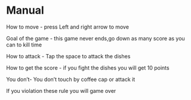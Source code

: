 # Manual
How to move - press Left and right arrow to move 

Goal of the game - this game never ends,go down as many score as you can to kill time 

How to attack - Tap the space to attack the dishes 

How to get the score - if you fight the dishes you will get 10 points

You don’t- You don’t touch by coffee cap or attack it

If you violation these rule you will game over
